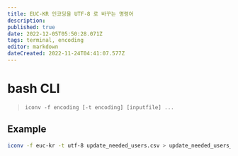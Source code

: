 ```yaml
---
title: EUC-KR 인코딩을 UTF-8 로 바꾸는 명령어
description: 
published: true
date: 2022-12-05T05:50:28.071Z
tags: terminal, encoding
editor: markdown
dateCreated: 2022-11-24T04:41:07.577Z
---
```


# bash CLI

> `iconv -f encoding [-t encoding] [inputfile] ...`


## Example

```bash
iconv -f euc-kr -t utf-8 update_needed_users.csv > update_needed_users_utf8.csv
```
